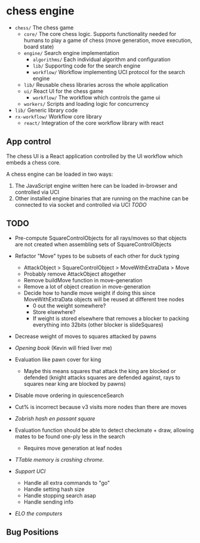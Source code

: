 # chess engine

- `chess/` The chess game
  - `core/` The core chess logic. Supports functionality needed for humans to play a game of chess (move generation, move execution, board state)
  - `engine/` Search engine implementation
    - `algorithms/` Each individual algorithm and configuration
    - `lib/` Supporting code for the search engine
    - `workflow/` Workflow implementing UCI protocol for the search engine
  - `lib/` Reusable chess libraries across the whole application
  - `ui/` React UI for the chess game
    - `workflow/` The workflow which controls the game ui
  - `workers/` Scripts and loading logic for concurrency
- `lib/` Generic library code
- `rx-workflow/` Workflow core library
  - `react/` Integration of the core workflow library with react

## App control

The chess UI is a React application controlled by the UI workflow which embeds a chess core.

A chess engine can be loaded in two ways:
1. The JavaScript engine written here can be loaded in-browser and controlled via UCI
2. Other installed engine binaries that are running on the machine can be connected to via socket and controlled via UCI *TODO*

## TODO

- Pre-compute SquareControlObjects for all rays/moves so that objects are not
  created when assembling sets of SquareControlObjects
- Refactor "Move" types to be subsets of each other for duck typing
  - AttackObject > SquareControlObject > MoveWithExtraData > Move
  - Probably remove AttackObject altogether
  - Remove buildMove function in move-generation
  - Remove a lot of object creation in move-generation
  - Decide how to handle move weight if doing this since MoveWithExtraData objects will be reused at different tree nodes
    - 0 out the weight somewhere?
    - Store elsewhere?
    - If weight is stored elsewhere that removes a blocker to packing everything
      into 32bits (other blocker is slideSquares)

- Decrease weight of moves to squares attacked by pawns
- *Opening book* (Kevin will fried liver me)
- Evaluation like pawn cover for king
  - Maybe this means squares that attack the king are blocked or defended (knight attacks squares are defended against, rays to squares near king are blocked by pawns)
- Disable move ordering in quiescenceSearch
- Cut% is incorrect because v3 visits more nodes than there are moves
- *Zobrish hash en passant square*
- Evaluation function should be able to detect checkmate + draw, allowing mates to be found one-ply less in the search
  - Requires move generation at leaf nodes
- *TTable memory is crashing chrome.*
- *Support UCI*
  - Handle all extra commands to "go"
  - Handle setting hash size
  - Handle stopping search asap
  - Handle sending info
- *ELO the computers*

## Bug Positions
